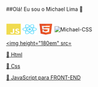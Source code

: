 ##Olá! Eu sou o Michael Lima 👋

<div style="display: inline_block"><br>
  <img align="center" alt="Michael-Js" height="30" width="40" src="https://raw.githubusercontent.com/devicons/devicon/master/icons/javascript/javascript-plain.svg">
  <img align="center" alt="Michael-Ts" height="30" width="40" src="https://raw.githubusercontent.com/devicons/devicon/master/icons/react/react-original.svg">
  <img align="center" alt="Michael-HTML" height="30" width="40" src="https://raw.githubusercontent.com/devicons/devicon/master/icons/html5/html5-original.svg">
  <img align="center" alt="Michael-CSS" height="30" width="40" 
</div>

<a href="https://github.com/Michael-lima/Michael-lima" >



 <img height="180em" src=
  
 
  
  🔷 Html
  
  🔷 Css
  
  🔷  JavaScript  para FRONT-END
 
  
  
